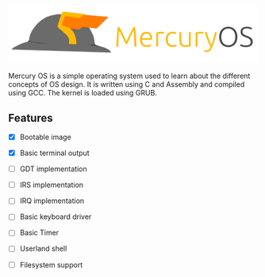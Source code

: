 <p align=center>
<img src="https://github.com/didgeridoomh/mercuryos/raw/dev/resources/logo.png" alt="MercuryOS Logo")
</p>

Mercury OS is a simple operating system used to learn about the different concepts of OS design. It is written using C and Assembly and compiled using GCC. The kernel is loaded using GRUB.

## Features
- [X] Bootable image

- [X] Basic terminal output

- [ ] GDT implementation

- [ ] IRS implementation

- [ ] IRQ implementation

- [ ] Basic keyboard driver

- [ ] Basic Timer

- [ ] Userland shell

- [ ] Filesystem support

